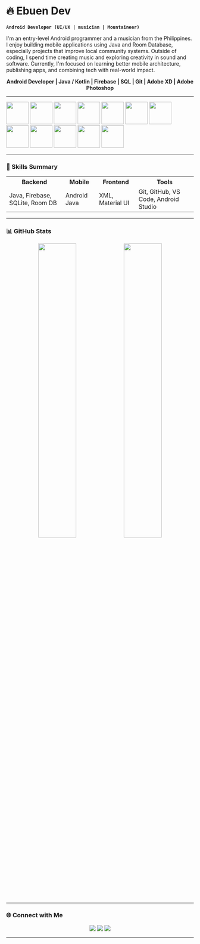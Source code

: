 # 🔥 Ebuen Dev

**`Android Developer (UI/UX | musician | Mountaineer)`**

I'm an entry-level Android programmer and a musician from the Philippines. I enjoy building mobile applications using Java and Room Database, especially projects that improve local community systems. Outside of coding, I spend time creating music and exploring creativity in sound and software.
Currently, I'm focused on learning better mobile architecture, publishing apps, and combining tech with real-world impact.


<p align="center">
  <b>Android Developer | Java / Kotlin | Firebase | SQL | Git | Adobe XD | Adobe Photoshop </b>
</p>

---

<p align="center">
  <!-- Tech stack icons -->
<!--   <img src="https://cdn.jsdelivr.net/gh/devicons/devicon@latest/icons/java/java-original-wordmark.svg" height="45"/>  -->
<!--   <img src="https://cdn.jsdelivr.net/gh/devicons/devicon@latest/icons/html5/html5-original.svg" height="45"/> -->
  
  
  <img src="https://i.postimg.cc/FKdKcpCS/java.png" height="60">  <!-- Java icon -->
  <img src="https://i.postimg.cc/SR9m81Yg/kotlin.png" height="60">  <!-- Kotlin icon -->
  <img src="https://i.postimg.cc/j56tQFHD/firebase.png" height="60">  <!-- Firebase icon -->
  <img src="https://i.postimg.cc/TPzHY2Wb/Group-37316.png" height="60">  <!-- MariaDB icon -->
  <img src="https://i.postimg.cc/XYvPszbr/Group-37320.png" height="60">  <!-- Android Studio icon -->
  <img src="https://i.postimg.cc/Jz99t5ft/Group-37321.png" height="60">  <!-- VS code icon -->
  <img src="https://i.postimg.cc/W1DB2HfQ/Group-37322.png" height="60">  <!-- Git icon -->
  <img src="https://i.postimg.cc/BQwWf0NT/Group-37323.png" height="60">  <!-- Github icon -->
  <img src="https://i.postimg.cc/25kQjJzC/Group-37324.png" height="60">  <!-- Figma icon -->
  <img src="https://i.postimg.cc/zX7MS19m/Group-37318.png" height="60">  <!-- Adobe Photoshop icon -->
  <img src="https://i.postimg.cc/fbtrNSkZ/Group-37319.png" height="60">  <!-- Adobe XD icon -->
  <img src="https://i.postimg.cc/DwRL0Qkp/Light-Room.png" height="60">  <!-- Adobe Lightroom icon -->
  
<!--   <img src="https://cdn.jsdelivr.net/gh/devicons/devicon@latest/icons/firebase/firebase-original.svg" height="45"/>
  <img width="56" height="56" alt="Group 37317" src="https://github.com/user-attachments/assets/d2dc21dc-81cd-425c-b4db-b8804f7eee95" /><h1 align="center">
  <img src="https://cdn.jsdelivr.net/gh/devicons/devicon@latest/icons/mariadb/mariadb-original.svg" height="45"/>
  <img src="https://cdn.jsdelivr.net/gh/devicons/devicon@latest/icons/androidstudio/androidstudio-original.svg" height="45" />
  <img src="https://cdn.jsdelivr.net/gh/devicons/devicon@latest/icons/azuresqldatabase/azuresqldatabase-original.svg" height="45" />
  <img src="https://cdn.jsdelivr.net/gh/devicons/devicon@latest/icons/bash/bash-original.svg" height="45" /> -->
</p>

---

### 🧠 Skills Summary

<div align="center">

<table>
  <tr>
    <th>Backend</th>
    <th>Mobile</th>
    <th>Frontend</th>
    <th>Tools</th>
  </tr>
  <tr>
    <td>Java, Firebase, SQLite, Room DB</td>
    <td>Android Java</td>
    <td>XML, Material UI</td>
    <td>Git, GitHub, VS Code, Android Studio</td>
  </tr>
</table>

</div>

---


### 📊 GitHub Stats

<p align="center">
  <img src="https://github-readme-stats.vercel.app/api?username=EbuenDev&show_icons=true&theme=tokyonight&hide_rank=true" width="45%" />
  <img src="https://github-readme-stats.vercel.app/api/top-langs/?username=EbuenDev&layout=compact&theme=tokyonight" width="45%" />
</p>

---



### 🌐 Connect with Me

<p align="center">
  <a href="https://www.facebook.com/mr.ebuen"><img src="https://img.shields.io/badge/Facebook-1877F2?style=for-the-badge&logo=facebook&logoColor=white"/></a>
  <a href="mailto:markianebuen@gmail.com"><img src="https://img.shields.io/badge/Gmail-D14836?style=for-the-badge&logo=gmail&logoColor=white"/></a>
  <a href="https://www.linkedin.com/in/markianebuen/"><img src="https://img.shields.io/badge/LinkedIn-0077B5?style=for-the-badge&logo=linkedin&logoColor=white"/></a>
</p>

---

